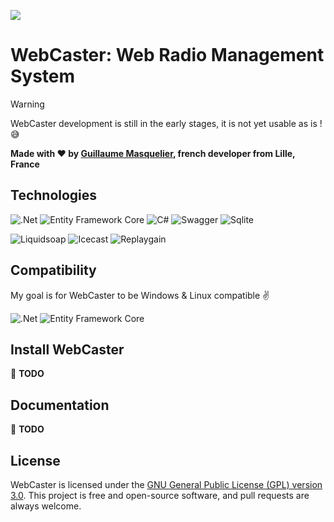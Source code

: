 ![](https://github.com/gmasquelier59/WebCaster/raw/main/resources/logo.png)

# WebCaster: Web Radio Management System

> [!WARNING]
> WebCaster development is still in the early stages, it is not yet usable as is ! 😅

**Made with ❤️ by [Guillaume Masquelier](https://github.com/gmasquelier59), french developer from <b>Lille, <img src="https://cdn-icons-png.flaticon.com/512/197/197560.png" width="13"/> France</b>**

## Technologies

<p>
    <img alt=".Net" src="https://img.shields.io/badge/-.Net%20Core-006d77?style=flat-square&logo=dotnet&logoColor=white" />
    <img alt="Entity Framework Core" src="https://img.shields.io/badge/-Entity%20Framework%20Core-006d77?style=flat-square&logo=dotnet&logoColor=white" />
    <img alt="C#" src="https://img.shields.io/badge/-C%23-006d77?style=flat-square&logo=csharp&logoColor=white" />
    <img alt="Swagger" src="https://img.shields.io/badge/-Swagger-006d77?style=flat-square&logo=swagger&logoColor=white" />
    <img alt="Sqlite" src="https://img.shields.io/badge/-Sqlite-006d77?style=flat-square&logo=sqlite&logoColor=white" />
</p>
<p>
    <img alt="Liquidsoap" src="https://img.shields.io/badge/-Liquidsoap-83c5be?style=flat-square&logoColor=white" />
    <img alt="Icecast" src="https://img.shields.io/badge/-Icecast-83c5be?style=flat-square&logoColor=white" />
    <img alt="Replaygain" src="https://img.shields.io/badge/-Replaygain-83c5be?style=flat-square&logoColor=white" />
</p>

## Compatibility

My goal is for WebCaster to be Windows & Linux compatible ✌️

<p>
    <img alt=".Net" src="https://img.shields.io/badge/-Windows 10/11-006d77?style=flat-square&logo=Windows&logoColor=white" />
    <img alt="Entity Framework Core" src="https://img.shields.io/badge/-Linux%20Ubuntu-006d77?style=flat-square&logo=linux&logoColor=white" />
</p>

## Install WebCaster

🚧 **TODO**

## Documentation

🚧 **TODO**

## License

WebCaster is licensed under the [GNU General Public License (GPL) version 3.0](https://github.com/gmasquelier59/WebCaster/blob/main/LICENSE). This project is free and open-source software, and pull requests are always welcome.
